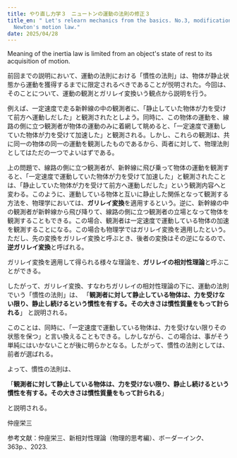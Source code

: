 ```yaml
---
title: やり直し力学３　ニュートンの運動の法則の修正３
title_en: " Let's relearn mechanics from the basics. No.3, modification of
  Newton's motion law."
date: 2025/04/28
---
```

Meaning of the inertia law is limited from an object's state of rest to its acquisition of motion.

前回までの説明において、運動の法則における「慣性の法則」は、物体が静止状態から運動を獲得するまでに限定されるべきであることが悦明された。今回は、そのことについて、運動の観測とガリレイ変換いう観点から説明を行う。

例えば、一定速度で走る新幹線の中の観測者に、「静止していた物体が力を受けて前方へ運動しだした」と観測されたとしよう。同時に、この物体の運動を、線路の側に立つ観測者が物体の運動のみに着網して眺めると、「一定速度で運動していた物体が力を受けて加速した」と観測される。しかし、これらの観測は、共に同一の物体の同一の運動を観測したものであるから、両者に対して、物理法則としてはただの一つでよいはずである。

上の問題で、線路の側に立つ観測者が、新幹線に飛び乗って物体の運動を観測すると、「一定速度で運動していた物体が力を受けて加速した」と観測されたことは、「静止していた物体が力を受けて前方へ運動しだした」という観測内容へと変わる。このように、運動している物体と互いに静止した関係となって観測する方法を、物理学においては、**ガリレイ変換**を適用するという。逆に、新幹線の中の観測者が新幹線から飛び降りて、線路の側に立つ観測者の立場となって物体を観測することもできる。この場合、観測者は一定速度で運動している物体の加速を観測することになる。この場合も物理学ではガリレイ変換を適用したという。ただし、先の変換をガリレイ変換と呼ぶとき、後者の変換はその逆になるので、**逆ガリレイ変換**と呼ばれる。

ガリレイ変換を適用して得られる様々な理論を、**ガリレイの相対性理論**と呼ぶことができる。

したがって、ガリレイ変換、すなわちガリレイの相対性理論の下に、運動の法則でいう「慣性の法則」は、
「**観測者に対して静止している物体は、力を受けない限り、静止し続けるという慣性を有する。その大きさは慣性質量をもって計られる**」
と説明される。

このことは、同時に、「一定速度で運動している物体は、力を受けない限りその状態を保つ」と言い換えることもできる。しかしながら、この場合は、事がそう単純にはいかないことが後に明らかとなる。したがって、慣性の法則としては、前者が選ばれる。

よって、慣性の法則は、

「**観測者に対して静止している物体は、力を受けない限り、静止し続けるという慣性を有する。その大きさは慣性質量をもって計られる**」

と説明される。

仲座栄三

参考文献：仲座栄三、新相対性理論（物理的思考編）、ボーダーインク、363p.、2023.
